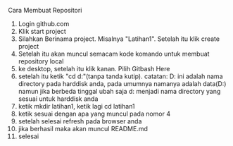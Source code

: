Cara Membuat Repositori
1. Login github.com
2. Klik start project
3. Silahkan Berinama project. Misalnya "Latihan1". Setelah itu klik create project
4. Setelah itu akan muncul semacam kode komando untuk membuat repository local
5. ke desktop, setelah itu klik kanan. Pilih Gitbash Here
6. setelah itu ketik "cd d:"(tanpa tanda kutip). catatan: D: ini adalah nama directory pada harddisk anda, pada umumnya namanya adalah data(D:) namun jika berbeda tinggal ubah saja d: menjadi nama directory yang sesuai untuk harddisk anda
7. ketik mkdir latihan1, ketik lagi cd latihan1
8. ketik sesuai dengan apa yang muncul pada nomor 4
9. setelah selesai refresh pada browser anda
10. jika berhasil maka akan muncul README.md
11. selesai
